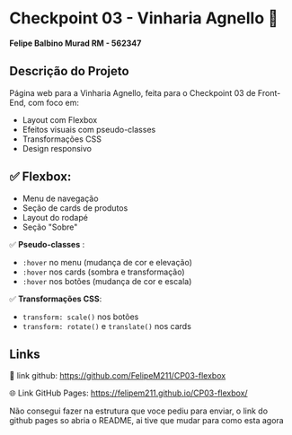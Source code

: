 # Checkpoint 03 - Vinharia Agnello 🍷

**Felipe Balbino Murad RM - 562347** 

## Descrição do Projeto
Página web para a Vinharia Agnello, feita para o Checkpoint 03 de Front-End, com foco em:
- Layout com Flexbox
- Efeitos visuais com pseudo-classes
- Transformações CSS
- Design responsivo

## ✅ **Flexbox**:
- Menu de navegação
- Seção de cards de produtos
- Layout do rodapé
- Seção "Sobre"

✅ **Pseudo-classes** :
- `:hover` no menu (mudança de cor e elevação)
- `:hover` nos cards (sombra e transformação)
- `:hover` nos botões (mudança de cor e escala)

✅ **Transformações CSS**:
- `transform: scale()` nos botões
- `transform: rotate()` e `translate()` nos cards


## Links 
🔗 link github: https://github.com/FelipeM211/CP03-flexbox

🌐 Link GitHub Pages: https://felipem211.github.io/CP03-flexbox/

Não consegui fazer na estrutura que voce pediu para enviar, o link do github pages so abria o README, ai tive que mudar para como esta agora

